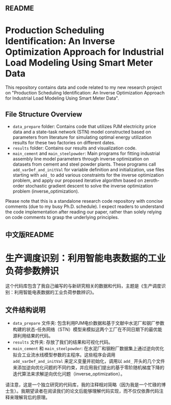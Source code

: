 ## README

# Production Scheduling Identification: An Inverse Optimization Approach for Industrial Load Modeling Using Smart Meter Data

This repository contains data and code related to my new research project on "Production Scheduling Identification: An Inverse Optimization Approach for Industrial Load Modeling Using Smart Meter Data".

## File Structure Overview
- `data_prepare` folder: Contains code that utilizes PJM electricity price data and a state-task network (STN) model constructed based on parameters from literature for simulating optimal energy utilization results for these two factories on different dates.
- `results` folder: Contains our results and visualization code.
- `main_cement` and `main_steelpowder`: Main programs for fitting industrial assembly line model parameters through inverse optimization on datasets from cement and steel powder plants. These programs call `add_varDef_and_initVal` for variable definition and initialization, use files starting with `add_` to add various constraints for the inverse optimization problem, and apply our proposed iterative algorithm based on zeroth-order stochastic gradient descent to solve the inverse optimization problem (inverse_optimization).

Please note that this is a standalone research code repository with concise comments (due to my busy Ph.D. schedule). I expect readers to understand the code implementation after reading our paper, rather than solely relying on code comments to grasp the underlying principles.

## 中文版README

# 生产调度识别：利用智能电表数据的工业负荷参数辨识

这个代码库包含了我自己编写的与新研究相关的数据和代码，主题是《生产调度识别：利用智能电表数据的工业负荷参数辨识》。

## 文件结构说明
- `data_prepare` 文件夹: 包含利用PJM电价数据和基于文献中水泥厂和钢厂参数构建的状态-任务网络（STN）模型来模拟这两个工厂在不同日期下的最优能源利用结果的代码。
- `results` 文件夹: 存放了我们的结果和可视化代码。
- `main_cement` 和 `main_steelpowder`: 在水泥厂和钢粉厂数据集上通过逆向优化拟合工业流水线模型参数的主程序。这些程序会调用 `add_varDef_and_initVal` 来定义变量并初始化，调用以 `add_` 开头的几个文件来添加逆向优化问题的不同约束，并应用我们提出的基于零阶随机梯度下降的迭代算法来求解逆向优化问题（inverse_optimization）。

请注意，这是一个独立研究的代码库，我的注释相对简略（因为我是一个忙碌的博士生）。我期望读者在阅读我们的论文后能够理解代码实现，而不仅仅依靠代码注释来理解背后的原理。
